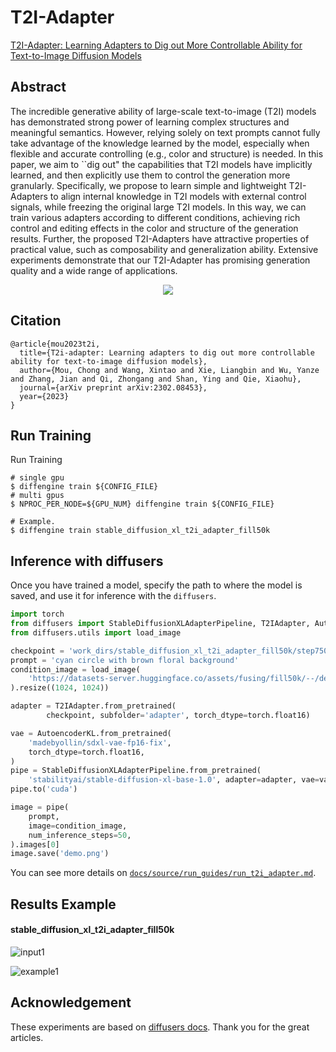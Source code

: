 # T2I-Adapter

[T2I-Adapter: Learning Adapters to Dig out More Controllable Ability for Text-to-Image Diffusion Models](https://arxiv.org/abs/2302.08453)

## Abstract

The incredible generative ability of large-scale text-to-image (T2I) models has demonstrated strong power of learning complex structures and meaningful semantics. However, relying solely on text prompts cannot fully take advantage of the knowledge learned by the model, especially when flexible and accurate controlling (e.g., color and structure) is needed. In this paper, we aim to \`\`dig out" the capabilities that T2I models have implicitly learned, and then explicitly use them to control the generation more granularly. Specifically, we propose to learn simple and lightweight T2I-Adapters to align internal knowledge in T2I models with external control signals, while freezing the original large T2I models. In this way, we can train various adapters according to different conditions, achieving rich control and editing effects in the color and structure of the generation results. Further, the proposed T2I-Adapters have attractive properties of practical value, such as composability and generalization ability. Extensive experiments demonstrate that our T2I-Adapter has promising generation quality and a wide range of applications.

<div align=center>
<img src="https://github.com/okotaku/diffengine/assets/24734142/d3de5325-34e6-44d8-ba9a-47955afcca47"/>
</div>

## Citation

```
@article{mou2023t2i,
  title={T2i-adapter: Learning adapters to dig out more controllable ability for text-to-image diffusion models},
  author={Mou, Chong and Wang, Xintao and Xie, Liangbin and Wu, Yanze and Zhang, Jian and Qi, Zhongang and Shan, Ying and Qie, Xiaohu},
  journal={arXiv preprint arXiv:2302.08453},
  year={2023}
}
```

## Run Training

Run Training

```
# single gpu
$ diffengine train ${CONFIG_FILE}
# multi gpus
$ NPROC_PER_NODE=${GPU_NUM} diffengine train ${CONFIG_FILE}

# Example.
$ diffengine train stable_diffusion_xl_t2i_adapter_fill50k
```

## Inference with diffusers

Once you have trained a model, specify the path to where the model is saved, and use it for inference with the `diffusers`.

```py
import torch
from diffusers import StableDiffusionXLAdapterPipeline, T2IAdapter, AutoencoderKL
from diffusers.utils import load_image

checkpoint = 'work_dirs/stable_diffusion_xl_t2i_adapter_fill50k/step75000'
prompt = 'cyan circle with brown floral background'
condition_image = load_image(
    'https://datasets-server.huggingface.co/assets/fusing/fill50k/--/default/train/74/conditioning_image/image.jpg'
).resize((1024, 1024))

adapter = T2IAdapter.from_pretrained(
        checkpoint, subfolder='adapter', torch_dtype=torch.float16)

vae = AutoencoderKL.from_pretrained(
    'madebyollin/sdxl-vae-fp16-fix',
    torch_dtype=torch.float16,
)
pipe = StableDiffusionXLAdapterPipeline.from_pretrained(
    'stabilityai/stable-diffusion-xl-base-1.0', adapter=adapter, vae=vae, torch_dtype=torch.float16)
pipe.to('cuda')

image = pipe(
    prompt,
    image=condition_image,
    num_inference_steps=50,
).images[0]
image.save('demo.png')
```

You can see more details on [`docs/source/run_guides/run_t2i_adapter.md`](../../docs/source/run_guides/run_t2i_adapter.md#inference-with-diffusers).

## Results Example

#### stable_diffusion_xl_t2i_adapter_fill50k

![input1](https://datasets-server.huggingface.co/assets/fusing/fill50k/--/default/train/74/conditioning_image/image.jpg)

![example1](https://github.com/okotaku/diffengine/assets/24734142/7ea65b62-a8c4-4888-8e11-9cdb69855d3c)

## Acknowledgement

These experiments are based on [diffusers docs](https://huggingface.co/docs/diffusers/main/en/training/t2i_adapters). Thank you for the great articles.
